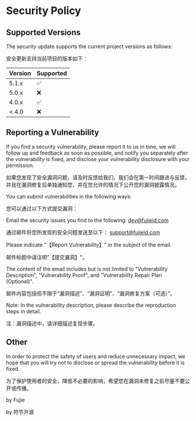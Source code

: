 # Security Policy

## Supported Versions

The security update supports the current project versions as follows:

安全更新支持当前项目的版本如下：

| Version | Supported          |
| ------- | ------------------ |
| 5.1.x   | :white_check_mark: |
| 5.0.x   | :x:                |
| 4.0.x   | :white_check_mark: |
| < 4.0   | :x:                |

## Reporting a Vulnerability

If you find a security vulnerability, please report it to us in time, we will follow up and feedback as soon as possible, and notify you separately after the vulnerability is fixed, and disclose your vulnerability disclosure with your permission.

如果您发现了安全漏洞问题，请及时反馈给我们，我们会在第一时间跟进与反馈，并且在漏洞修复后单独通知您，并在您允许的情况下公开您的漏洞披露情况。

You can submit vulnerabilities in the following ways:

您可以通过以下方式提交漏洞：

Email the security issues you find to the following: dev@fujieid.com

通过邮件将您所发现的安全问题发送至以下： support@fujieid.com

Please indicate "【Report Vulnerability】" in the subject of the email.

邮件标题中请注明"【提交漏洞】"。

The content of the email includes but is not limited to "Vulnerability Description", "Vulnerability Proof", and "Vulnerability Repair Plan (Optional)".

邮件内容包括但不限于“漏洞描述”、“漏洞证明”、“漏洞修复方案（可选）”。

Note: In the vulnerability description, please describe the reproduction steps in detail.

注：漏洞描述中，请详细描述复现步骤。


## Other

In order to protect the safety of users and reduce unnecessary impact, we hope that you will try not to disclose or spread the vulnerability before it is fixed.

为了保护使用者的安全，降低不必要的影响，希望您在漏洞未修复之前尽量不要公开或传播。

by Fujie

by 符节开源


